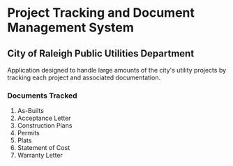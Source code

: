 Project Tracking and Document Management System
========

## City of Raleigh Public Utilities Department

Application designed to handle large amounts of the city's utility projects by tracking each project and associated documentation.

### Documents Tracked

1. As-Builts
2. Acceptance Letter
3. Construction Plans
4. Permits
5. Plats
6. Statement of Cost
7. Warranty Letter
